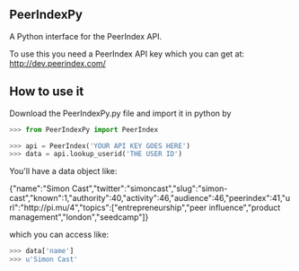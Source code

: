 PeerIndexPy
------------------

A Python interface for the PeerIndex API.

To use this you need a PeerIndex API key which 
    you can get at: http://dev.peerindex.com/

How to use it
------------------

Download the PeerIndexPy.py file and import it in python by
```python
>>> from PeerIndexPy import PeerIndex

>>> api = PeerIndex('YOUR API KEY GOES HERE')
>>> data = api.lookup_userid('THE USER ID')
```
You'll have a data object like:

{"name":"Simon Cast","twitter":"simoncast","slug":"simon-cast","known":1,"authority":40,"activity":46,"audience":46,"peerindex":41,"url":"http:\/\/pi.mu\/4","topics":["entrepreneurship","peer influence","product management","london","seedcamp"]}

which you can access like: 
```python
>>> data['name']
>>> u'Simon Cast'
```
